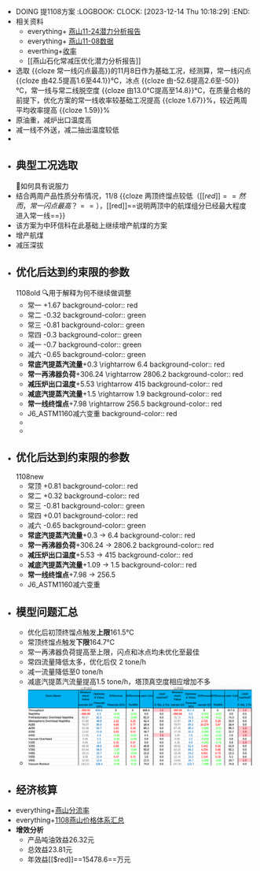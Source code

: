 - DOING 提1108方案
  :LOGBOOK:
  CLOCK: [2023-12-14 Thu 10:18:29]
  :END:
- 相关资料
	- everything+ [燕山11-24潜力分析报告](file:///D:/WeChat/WeChat%20Files/wxid_7f3f2f3fo74k22/FileStorage/File/2023-12/%E7%87%95%E5%B1%B1%E7%9F%B3%E5%8C%96%E5%B8%B8%E5%87%8F%E5%8E%8B%E4%BC%98%E5%8C%96%E6%BD%9C%E5%8A%9B%E5%88%86%E6%9E%90%E6%8A%A5%E5%91%8A11-24.docx)
	- everything+ [燕山11-08数据](file:///D:/WeChat/WeChat%20Files/wxid_7f3f2f3fo74k22/FileStorage/File/2023-12/YanshanResultSummary(2023_11_08_18_58).xlsx)
	- everthing+[收率](es://收率)
	- [[燕山石化常减压优化潜力分析报告]]
- 选取 {{cloze 常一线闪点最高}}的11月8日作为基础工况，经测算，常一线闪点 {{cloze 由42.5提高1.6至44.1}}℃，冰点 {{cloze 由-52.6提高2.6至-50}}℃，常一线与常二线脱空度 {{cloze 由13.0℃提高至14.8}}℃，在质量合格的前提下，优化方案的常一线收率较基础工况提高 {{cloze 1.67}}%，较近两周平均收率提高 {{cloze 1.59}}%
- 原油重，减炉出口温度高
- 减一线不外送，减二抽出温度较低
-
- ## 典型工况选取
  🚩如何具有说服力
- 结合两周产品性质分布情况，11/8 {{cloze 两顶终馏点较低（[[$red]]==然而，常一闪点最高？==）， [[$red]]==说明两顶中的航煤组分已经最大程度进入常一线==}}
- 该方案为中环信科在此基础上继续增产航煤的方案
- 增产航煤
- 减压深拔
- ## 优化后达到约束限的参数
  1108old
  🔍用于解释为何不继续做调整
	- 常一 +1.67
	  background-color:: red
	- 常二 -0.32
	  background-color:: green
	- 常三 -0.81
	  background-color:: green
	- 常四 -0.3
	  background-color:: green
	- 减一 -0.7
	  background-color:: green
	- 减六 -0.65
	  background-color:: green
	- **常底汽提蒸汽流量**+0.3 \rightarrow 6.4
	  background-color:: red
	- **常一再沸器负荷**+306.24 \rightarrow 2806.2
	  background-color:: red
	- **减压炉出口温度**+5.53 \rightarrow 415
	  background-color:: red
	- **减底汽提蒸汽流量**+1.5 \rightarrow 1.9
	  background-color:: red
	- **常一线终馏点**+7.98 \rightarrow 256.5
	  background-color:: red
	- J6_ASTM1160减六变重
	  background-color:: red
	-
	-
- ## 优化后达到约束限的参数
  1108new
	- 常顶 +0.81
	  background-color:: red
	- 常二 +0.32
	  background-color:: red
	- 常三 -0.81
	  background-color:: green
	- 常四 +0.01
	  background-color:: red
	- 减六 -0.65
	  background-color:: green
	- **常底汽提蒸汽流量**+0.3 → 6.4
	  background-color:: red
	- **常一再沸器负荷**+306.24 → 2806.2
	  background-color:: red
	- **减压炉出口温度**+5.53 → 415
	  background-color:: red
	- **减底汽提蒸汽流量**+1.09 → 1.5
	  background-color:: red
	- **常一线终馏点**+7.98 → 256.5
	- J6_ASTM1160减六变重
- ## 模型问题汇总
	- 优化后初顶终馏点触发**上限**161.5℃
	- 常顶终馏点触发**下限**164.7℃
	- 常一再沸器负荷提高至上限，闪点和冰点均未优化至最佳
	- 常四流量降低太多，优化后仅 2 tone/h
	- 减一流量降低至0 tone/h
	- 减底汽提蒸汽流量提高1.5 tone/h，塔顶真空度相应增加不多
	- ![image.png](../assets/image_1702625673029_0.png)
- ## 经济核算
- everything+[燕山分流率](file:///C:/Users/13359/Desktop/%E5%B7%A5%E4%BD%9C%E8%AE%B0%E5%BD%95/%E7%87%95%E5%B1%B1/%E5%89%AF%E6%9C%ACYanshanResultSummary(%E5%88%86%E6%B5%81%E7%8E%87)(%E9%BB%84%E8%8B%A5%E6%99%A8).xlsx)
- everything+[1108燕山价格体系汇总](file:///C:/Users/13359/Desktop/%E5%B7%A5%E4%BD%9C%E8%AE%B0%E5%BD%95/%E7%87%95%E5%B1%B1/%E9%BB%84%E8%8B%A5%E6%99%A8-11.08%E4%BB%B7%E6%A0%BC%E4%BD%93%E7%B3%BB%E6%B1%87%E6%80%BB_1.xlsx)
- **增效分析**
	- 产品吨油效益26.32元
	- 总效益23.81元
	- 年效益[[$red]]==15478.6==万元